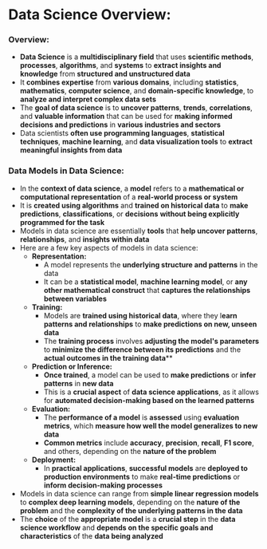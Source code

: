 # Data Science Overview:

### Overview:
* **Data Science** is a **multidisciplinary field** that uses **scientific methods**, **processes**, **algorithms**, 
  and **systems** to **extract insights and knowledge** from **structured and unstructured data**
* It **combines expertise** from **various domains**, including **statistics**, **mathematics**, **computer science**, 
  and **domain-specific knowledge**, to **analyze and interpret complex data sets**
* The **goal of data science** is to **uncover patterns**, **trends**, **correlations**, and **valuable information** 
  that can be used for **making informed decisions and predictions** in **various industries and sectors**
* Data scientists **often use programming languages**, **statistical techniques**, **machine learning**, and **data 
  visualization tools** to **extract meaningful insights from data**

### Data Models in Data Science:
* In the **context of data science**, a **model** refers to a **mathematical or computational representation** of a 
  **real-world process or system**
* It is **created using algorithms** and **trained on historical data** to **make predictions**, **classifications**, 
  or **decisions** **without being explicitly programmed for the task**
* Models in data science are essentially **tools** that **help uncover patterns**, **relationships**, and **insights 
  within data**
* Here are a few key aspects of models in data science:
  * **Representation:**
    * A model represents the **underlying structure and patterns** in the data
    * It can be a **statistical model**, **machine learning model**, or **any other mathematical construct** that 
      **captures the relationships between variables**
  * **Training:**
    * Models are **trained using historical data**, where they l**earn patterns and relationships** to **make 
      predictions on new, unseen data**
    * The **training process** involves **adjusting the model's parameters** to **minimize the difference between its 
      predictions** and the **actual outcomes in the training data****
  * **Prediction or Inference:**
    * **Once trained**, a model can be used to **make predictions** or **infer patterns** in **new data**
    * This is a **crucial aspect** of **data science applications**, as it allows for **automated decision-making based 
      on the learned patterns**
  * **Evaluation:**
    * The **performance of a model** is **assessed** using **evaluation metrics**, which **measure how well the model 
      generalizes to new data**
    * **Common metrics** include **accuracy**, **precision**, **recall**, **F1 score**, and others, depending on the 
      **nature of the problem**
  * **Deployment:**
    * In **practical applications**, **successful models** are **deployed to production environments** to make 
      **real-time predictions** or **inform decision-making processes**
* Models in data science can range from **simple linear regression models** to **complex deep learning models**, 
  depending on the **nature of the problem** and the **complexity of the underlying patterns in the data**
* The **choice** of the **appropriate model** is a **crucial step** in the **data science workflow** and **depends on 
  the specific goals and characteristics** of the **data being analyzed**






